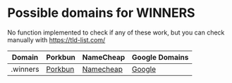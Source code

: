 # Possible domains for WINNERS

No function implemented to check if any of these work, but you can check manually with https://tld-list.com/

| Domain | Porkbun | NameCheap | Google Domains |
|---|---|---|---|
| .winners | [Porkbun](https://porkbun.com/checkout/search?prb=e814663da1&tlds=&idnLanguage=&search=search&q=.winners) | [Namecheap](https://www.namecheap.com/domains/registration/results/?domain=.winners) | [Google](https://domains.google.com/registrar/search?searchTerm=.winners) |
